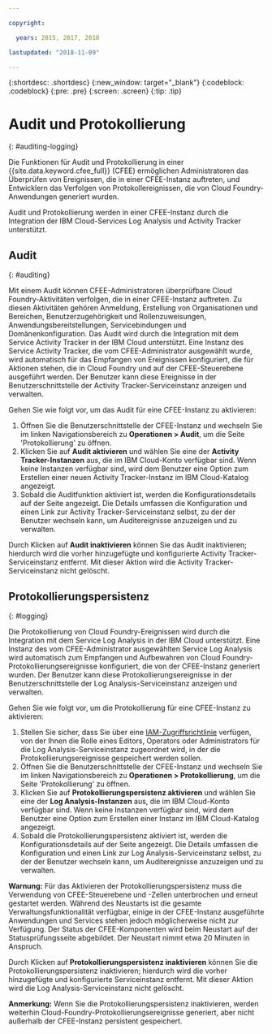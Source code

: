 ```yaml
---

copyright:

  years: 2015, 2017, 2018

lastupdated: "2018-11-09"

---
```


{:shortdesc: .shortdesc}
{:new_window: target="_blank"}
{:codeblock: .codeblock}
{:pre: .pre}
{:screen: .screen}
{:tip: .tip}

# Audit und Protokollierung
{: #auditing-logging}

Die Funktionen für Audit und Protokollierung in einer {{site.data.keyword.cfee_full}} (CFEE) ermöglichen Administratoren das Überprüfen von Ereignissen, die in einer CFEE-Instanz auftreten, und Entwicklern das Verfolgen von Protokollereignissen, die von Cloud Foundry-Anwendungen generiert wurden.

Audit und Protokollierung werden in einer CFEE-Instanz durch die Integration der IBM Cloud-Services Log Analysis und Activity Tracker unterstützt.

## Audit
{: #auditing}

Mit einem Audit können CFEE-Administratoren überprüfbare Cloud Foundry-Aktivitäten verfolgen, die in einer CFEE-Instanz auftreten.  Zu diesen Aktivitäten gehören Anmeldung, Erstellung von Organisationen und Bereichen, Benutzerzugehörigkeit und Rollenzuweisungen, Anwendungsbereitstellungen, Servicebindungen und Domänenkonfiguration. Das Audit wird durch die Integration mit dem Service Activity Tracker in der IBM Cloud unterstützt. Eine Instanz des Service Activity Tracker, die vom CFEE-Administrator ausgewählt wurde, wird automatisch für das Empfangen von Ereignissen konfiguriert, die für Aktionen stehen, die in Cloud Foundry und auf der CFEE-Steuerebene ausgeführt werden. Der Benutzer kann diese Ereignisse in der Benutzerschnittstelle der Activity Tracker-Serviceinstanz anzeigen und verwalten.

Gehen Sie wie folgt vor, um das Audit für eine CFEE-Instanz zu aktivieren:

1. Öffnen Sie die Benutzerschnittstelle der CFEE-Instanz und wechseln Sie im linken Navigationsbereich zu **Operationen > Audit**, um die Seite 'Protokollierung' zu öffnen.
2. Klicken Sie auf **Audit aktivieren** und wählen Sie eine der **Activity Tracker-Instanzen** aus, die im IBM Cloud-Konto verfügbar sind.  Wenn keine Instanzen verfügbar sind, wird dem Benutzer eine Option zum Erstellen einer neuen Activity Tracker-Instanz im IBM Cloud-Katalog angezeigt.
3.  Sobald die Auditfunktion aktiviert ist, werden die Konfigurationsdetails auf der Seite angezeigt. Die Details umfassen die Konfiguration und einen Link zur Activity Tracker-Serviceinstanz selbst, zu der der Benutzer wechseln kann, um Auditereignisse anzuzeigen und zu verwalten.

Durch Klicken auf **Audit inaktivieren** können Sie das Audit inaktivieren; hierdurch wird die vorher hinzugefügte und konfigurierte Activity Tracker-Serviceinstanz entfernt. Mit dieser Aktion wird die Activity Tracker-Serviceinstanz nicht gelöscht.

## Protokollierungspersistenz
{: #logging}

Die Protokollierung von Cloud Foundry-Ereignissen wird durch die Integration mit dem Service Log Analysis in der IBM Cloud unterstützt. Eine Instanz des vom CFEE-Administrator ausgewählten Service Log Analysis wird automatisch zum Empfangen und Aufbewahren von Cloud Foundry-Protokollierungsereignisse konfiguriert, die von der CFEE-Instanz generiert wurden.  Der Benutzer kann diese Protokollierungsereignisse in der Benutzerschnittstelle der Log Analysis-Serviceinstanz anzeigen und verwalten.

Gehen Sie wie folgt vor, um die Protokollierung für eine CFEE-Instanz zu aktivieren:

1. Stellen Sie sicher, dass Sie über eine [IAM-Zugriffsrichtlinie](https://console.bluemix.net/iam/#/users) verfügen, von der Ihnen die Rolle eines Editors, Operators oder Administrators für die Log Analysis-Serviceinstanz zugeordnet wird, in der die Protokollierungsereignisse gespeichert werden sollen.
2. Öffnen Sie die Benutzerschnittstelle der CFEE-Instanz und wechseln Sie im linken Navigationsbereich zu **Operationen > Protokollierung**, um die Seite 'Protokollierung' zu öffnen.
3. Klicken Sie auf **Protokollierungspersistenz aktivieren** und wählen Sie eine der **Log Analysis-Instanzen** aus, die im IBM Cloud-Konto verfügbar sind.  Wenn keine Instanzen verfügbar sind, wird dem Benutzer eine Option zum Erstellen einer Instanz im IBM Cloud-Katalog angezeigt.
4. Sobald die Protokollierungspersistenz aktiviert ist, werden die Konfigurationsdetails auf der Seite angezeigt. Die Details umfassen die Konfiguration und einen Link zur Log Analysis-Serviceinstanz selbst, zu der der Benutzer wechseln kann, um Auditereignisse anzuzeigen und zu verwalten.

**Warnung:** Für das Aktivieren der Protokollierungspersistenz muss die Verwendung von CFEE-Steuerebene und -Zellen unterbrochen und erneut gestartet werden.  Während des Neustarts ist die gesamte Verwaltungsfunktionalität verfügbar, einige in der CFEE-Instanz ausgeführte Anwendungen und Services stehen jedoch möglicherweise nicht zur Verfügung.  Der Status der CFEE-Komponenten wird beim Neustart auf der Statusprüfungsseite abgebildet.  Der Neustart nimmt etwa 20 Minuten in Anspruch.

Durch Klicken auf **Protokollierungspersistenz inaktivieren** können Sie die Protokollierungspersistenz inaktivieren; hierdurch wird die vorher hinzugefügte und konfigurierte Serviceinstanz entfernt. Mit dieser Aktion wird die Log Analysis-Serviceinstanz nicht gelöscht.

**Anmerkung:** Wenn Sie die Protokollierungspersistenz inaktivieren, werden weiterhin Cloud-Foundry-Protokollierungsereignisse generiert, aber nicht außerhalb der CFEE-Instanz persistent gespeichert.
